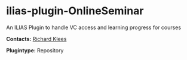# ilias-plugin-OnlineSeminar
An ILIAS Plugin to handle VC access and learning progress for courses

**Contacts:** [Richard Klees](https://github.com/klees)

**Plugintype:** Repository